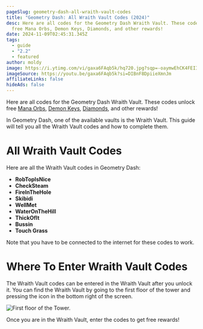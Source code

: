 ```yaml
---
pageSlug: geometry-dash-all-wraith-vault-codes
title: "Geometry Dash: All Wraith Vault Codes (2024)"
desc: Here are all codes for the Geometry Dash Wraith Vault. These codes unlock
  free Mana Orbs, Demon Keys, Diamonds, and other rewards!
date: 2024-11-09T02:45:31.345Z
tags:
  - guide
  - "2.2"
  - featured
author: moldy
image: https://i.ytimg.com/vi/gaxa6FAqb5k/hq720.jpg?sqp=-oaymwEhCK4FEIIDSFryq4qpAxMIARUAAAAAGAElAADIQj0AgKJD&rs=AOn4CLANG--ZJf2RNNYCEByse4sB_BW2RQ
imageSource: https://youtu.be/gaxa6FAqb5k?si=DIBnF8DpiieXmnJm
affiliateLinks: false
hideAds: false
---
```

Here are all codes for the Geometry Dash Wraith Vault. These codes unlock free [Mana Orbs](/posts/geometry-dash-how-to-get-mana-orbs-easy/), [Demon Keys](/posts/geometry-dash-how-to-get-demon-keys-easy/), [Diamonds](/posts/geometry-dash-how-to-get-diamonds-easy/), and other rewards!

In Geometry Dash, one of the available vaults is the Wraith Vault. This guide will tell you all the Wraith Vault codes and how to complete them.

# All Wraith Vault Codes

Here are all the Wraith Vault codes in Geometry Dash:

- **RobTopIsNice**
- **CheckSteam**
- **FireInTheHole**
- **Skibidi**
- **WellMet**
- **WaterOnTheHill**
- **ThickOfIt**
- **Bussin**
- **Touch Grass**

Note that you have to be connected to the internet for these codes to work.

# Where To Enter Wraith Vault Codes

The Wraith Vault codes can be entered in the Wraith Vault after you unlock it. You can find the Wraith Vault by going to the first floor of the tower and pressing the icon in the bottom right of the screen.

![First floor of the Tower.](https://i.imgur.com/3vSdM14.png)

Once you are in the Wraith Vault, enter the codes to get free rewards!